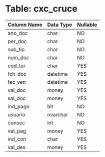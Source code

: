 # Table: cxc_cruce

| Column Name | Data Type | Nullable |
|-------------|-----------|----------|
| ano_doc | char | NO |
| per_doc | char | NO |
| sub_tip | char | NO |
| num_doc | char | NO |
| cod_ter | char | YES |
| fch_doc | datetime | YES |
| fec_ven | datetime | YES |
| val_doc | money | YES |
| sal_doc | money | YES |
| ind_pago | bit | NO |
| usuario | nvarchar | NO |
| consec | int | NO |
| val_pag | money | YES |
| ind_con | char | YES |
| val_des | money | YES |
